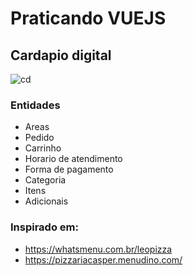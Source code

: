 # Praticando VUEJS


## Cardapio digital
![cd](https://github.com/user-attachments/assets/d1070fbc-c6a7-447d-97c0-d144145d2dcc)

### Entidades
- Areas
- Pedido
- Carrinho
- Horario de atendimento
- Forma de pagamento
- Categoria
- Itens
- Adicionais


### Inspirado em:

- https://whatsmenu.com.br/leopizza
- https://pizzariacasper.menudino.com/


